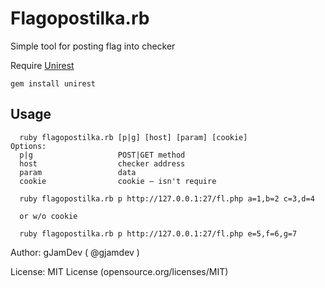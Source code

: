 Flagopostilka.rb
====================

Simple tool for posting flag into checker

Require [Unirest](http://unirest.io)
```
gem install unirest
```
Usage
---------------------
```
  ruby flagopostilka.rb [p|g] [host] [param] [cookie]
Options:
  p|g                   POST|GET method
  host                  checker address 
  param                 data
  cookie                cookie – isn't require 

  ruby flagopostilka.rb p http://127.0.0.1:27/fl.php a=1,b=2 c=3,d=4
  
  or w/o cookie
  
  ruby flagopostilka.rb p http://127.0.0.1:27/fl.php e=5,f=6,g=7
```
Author: gJamDev ( @gjamdev )

License: MIT License (opensource.org/licenses/MIT)
